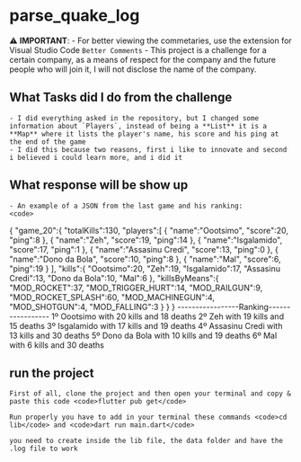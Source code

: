 # parse_quake_log

:warning: **IMPORTANT**: 
    - For better viewing the commetaries, use the extension for Visual Studio Code `Better Comments` 
    - This project is a challenge for a certain company, as a means of respect for the company and the future people who will join it, I will not disclose the name of the company.

## What Tasks did I do from the challenge

    - I did everything asked in the repository, but I changed some information about `Players`, instead of being a **List** it is a **Map** where it lists the player's name, his score and his ping at the end of the game
    - I did this because two reasons, first i like to innovate and second i believed i could learn more, and i did it

## What response will be show up
    - An example of a JSON from the last game and his ranking:
    <code>
   {
   "game_20":{
      "totalKills":130,
      "players":[
         {
            "name":"Oootsimo",
            "score":20,
            "ping":8
         },
         {
            "name":"Zeh",
            "score":19,
            "ping":14
         },
         {
            "name":"Isgalamido",
            "score":17,
            "ping":1
         },
         {
            "name":"Assasinu Credi",
            "score":13,
            "ping":0
         },
         {
            "name":"Dono da Bola",
            "score":10,
            "ping":8
         },
         {
            "name":"Mal",
            "score":6,
            "ping":19
         }
      ],
      "kills":{
         "Oootsimo":20,
         "Zeh":19,
         "Isgalamido":17,
         "Assasinu Credi":13,
         "Dono da Bola":10,
         "Mal":6
      },
      "killsByMeans":{
         "MOD_ROCKET":37,
         "MOD_TRIGGER_HURT":14,
         "MOD_RAILGUN":9,
         "MOD_ROCKET_SPLASH":60,
         "MOD_MACHINEGUN":4,
         "MOD_SHOTGUN":4,
         "MOD_FALLING":3
      }
   }
}
    -----------------Ranking-----------------
    1º Oootsimo with 20 kills and 18 deaths
    2º Zeh with 19 kills and 15 deaths
    3º Isgalamido with 17 kills and 19 deaths
    4º Assasinu Credi with 13 kills and 30 deaths
    5º Dono da Bola with 10 kills and 19 deaths
    6º Mal with 6 kills and 30 deaths
    </code>

## run the project

    First of all, clone the project and then open your terminal and copy & paste this code <code>flutter pub get</code>

    Run properly you have to add in your terminal these commands <code>cd lib</code> and <code>dart run main.dart</code>

    you need to create inside the lib file, the data folder and have the .log file to work